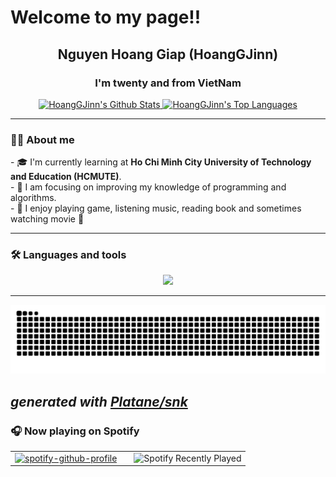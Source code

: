 <p align="center">
  <h1>Welcome to my page!!</h1>
</p>

<div id="user-content-toc" align="center">
  <h2 align="center">Nguyen Hoang Giap (HoangGJinn)</h1>
  <h3 align="center">I'm twenty and from VietNam</h3>
</div>

<div align="center">
  <p align="center">
    <a href="https://github.com/anuraghazra/github-readme-stats">
      <img alt="HoangGJinn's Github Stats" src="https://gjinn-stats.vercel.app/api?username=HoangGJinn&show_icons=true&count_private=true&theme=react&hide_border=true&bg_color=0D1117" />
    </a>
    <a href="https://github.com/anuraghazra/github-readme-stats">
      <img alt="HoangGJinn's Top Languages" src="https://gjinn-stats.vercel.app/api/top-langs/?username=HoangGJinn&langs_count=6&layout=compact&theme=react&hide_border=true&bg_color=0D1117" />
    </a>
  </p>
</div>

---

### 👨‍💻 About me

<p>
  - 🎓 I'm currently learning at <b>Ho Chi Minh City University of Technology and Education (HCMUTE)</b>.
  <br/>
  - 🌱 I am focusing on improving my knowledge of programming and algorithms.
  <br/>
  - 🎸 I enjoy playing game, listening music, reading book and sometimes watching movie 🎥
</p>

---

### 🛠️ Languages and tools

<p align="center">
  <a href="https://skillicons.dev">
    <img src="https://skillicons.dev/icons?i=cpp,java,cs,js,html,css,bootstrap,vscode,visualstudio,git,github,spotify" />
  </a>
</p>

---

<picture>
  <source media="(prefers-color-scheme: dark)" srcset="https://raw.githubusercontent.com/HoangGJinn/HoangGJinn/output/github-contribution-grid-snake-dark.svg" />
  <img alt="github-snake" src="https://raw.githubusercontent.com/HoangGJinn/HoangGJinn/output/github-contribution-grid-snake.svg" />
</picture>

_generated with [Platane/snk](https://github.com/Platane/snk)_
---

### 🎧 Now playing on Spotify
<table align="center">
  <tr>
    <td style="padding-right: 20px;"> <a href="https://github.com/kittinan/spotify-github-profile">
        <img src="https://spotify-github-profile.kittinanx.com/api/view?uid=xvhvta8gzgoncda93br6fzlwv&cover_image=true&theme=default&show_offline=false&background_color=ffffff&interchange=false&bar_color=53b14f&bar_color_cover=false"
             alt="spotify-github-profile"
             width="250"
             height="300"/>
      </a>
    </td>
    <td> <img src="https://spotify-recently-played-readme.vercel.app/api?user=xvhvta8gzgoncda93br6fzlwv"
           alt="Spotify Recently Played"
           width="250"
           height="300"/>
    </td>
  </tr>
</table>

